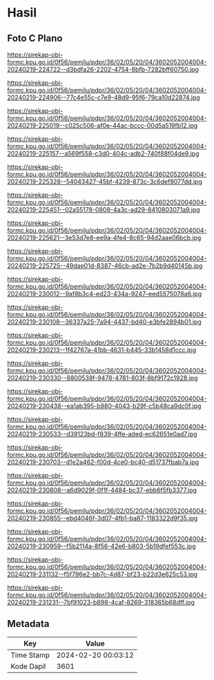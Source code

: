 # Hasil

## Foto C Plano

https://sirekap-obj-formc.kpu.go.id/0f56/pemilu/pdpr/36/02/05/20/04/3602052004004-20240219-224722--d3bdfa26-2202-4754-8bfb-7282bff60750.jpg

https://sirekap-obj-formc.kpu.go.id/0f56/pemilu/pdpr/36/02/05/20/04/3602052004004-20240219-224906--77c4e55c-c7e9-48d9-95f6-79ca10d22874.jpg

https://sirekap-obj-formc.kpu.go.id/0f56/pemilu/pdpr/36/02/05/20/04/3602052004004-20240219-225019--c025c506-af0e-44ac-bccc-00d5a519fb12.jpg

https://sirekap-obj-formc.kpu.go.id/0f56/pemilu/pdpr/36/02/05/20/04/3602052004004-20240219-225157--a569f558-c3d0-404c-adb2-740f88f04de9.jpg

https://sirekap-obj-formc.kpu.go.id/0f56/pemilu/pdpr/36/02/05/20/04/3602052004004-20240219-225328--54043427-45bf-4239-873c-3c6def8077dd.jpg

https://sirekap-obj-formc.kpu.go.id/0f56/pemilu/pdpr/36/02/05/20/04/3602052004004-20240219-225451--02a55178-0808-4a3c-ad29-8410803071a9.jpg

https://sirekap-obj-formc.kpu.go.id/0f56/pemilu/pdpr/36/02/05/20/04/3602052004004-20240219-225621--3e53d7e8-ee9a-4fe4-8c65-94d2aae06bcb.jpg

https://sirekap-obj-formc.kpu.go.id/0f56/pemilu/pdpr/36/02/05/20/04/3602052004004-20240219-225725--49dae01d-8387-46cb-ad2e-7b2b9d40145b.jpg

https://sirekap-obj-formc.kpu.go.id/0f56/pemilu/pdpr/36/02/05/20/04/3602052004004-20240219-230012--9af8b3c4-ed23-434a-9247-eed5575078a6.jpg

https://sirekap-obj-formc.kpu.go.id/0f56/pemilu/pdpr/36/02/05/20/04/3602052004004-20240219-230108--36337a25-7a94-4437-bd40-e3bfe2894b01.jpg

https://sirekap-obj-formc.kpu.go.id/0f56/pemilu/pdpr/36/02/05/20/04/3602052004004-20240219-230213--1f42767a-41bb-4631-b445-33b1458d1ccc.jpg

https://sirekap-obj-formc.kpu.go.id/0f56/pemilu/pdpr/36/02/05/20/04/3602052004004-20240219-230330--8800538f-9478-4781-803f-8bf9172c1928.jpg

https://sirekap-obj-formc.kpu.go.id/0f56/pemilu/pdpr/36/02/05/20/04/3602052004004-20240219-230438--ea1ab395-b980-4043-b29f-c5b48ca9dc0f.jpg

https://sirekap-obj-formc.kpu.go.id/0f56/pemilu/pdpr/36/02/05/20/04/3602052004004-20240219-230533--d39123bd-f839-4ffe-aded-ec62651e0ad7.jpg

https://sirekap-obj-formc.kpu.go.id/0f56/pemilu/pdpr/36/02/05/20/04/3602052004004-20240219-230703--d1e2a462-f00d-4ce0-bc40-d51737fbab7a.jpg

https://sirekap-obj-formc.kpu.go.id/0f56/pemilu/pdpr/36/02/05/20/04/3602052004004-20240219-230808--a6d9029f-0f1f-4484-bc37-ebb6f5fb3377.jpg

https://sirekap-obj-formc.kpu.go.id/0f56/pemilu/pdpr/36/02/05/20/04/3602052004004-20240219-230855--ebd4046f-3d07-4fb1-ba87-1183322d9f35.jpg

https://sirekap-obj-formc.kpu.go.id/0f56/pemilu/pdpr/36/02/05/20/04/3602052004004-20240219-230959--f5b2114a-8f56-42e6-b803-5b19dfef553c.jpg

https://sirekap-obj-formc.kpu.go.id/0f56/pemilu/pdpr/36/02/05/20/04/3602052004004-20240219-231132--f5f796e2-bb7c-4d87-bf23-b22d3e625c53.jpg

https://sirekap-obj-formc.kpu.go.id/0f56/pemilu/pdpr/36/02/05/20/04/3602052004004-20240219-231231--7bf91023-b898-4caf-8269-318365b68dff.jpg


## Metadata

| Key        | Value               |
| ---------- | ------------------- |
| Time Stamp | 2024-02-20 00:03:12 |
| Kode Dapil | 3601                |



